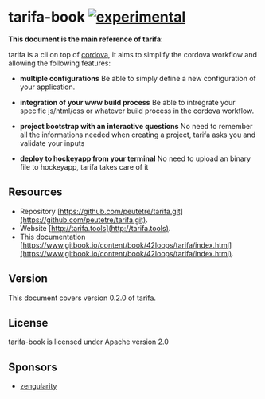 # tarifa-book [![experimental](http://hughsk.github.io/stability-badges/dist/experimental.svg)](http://github.com/hughsk/stability-badges)

**This document is the main reference of tarifa**:

tarifa is a cli on top of [cordova](http://cordova.apache.org/),
it aims to simplify the cordova workflow and allowing the following features:

* **multiple configurations** Be able to simply define a new configuration of your application.

* **integration of your www build process** Be able to intregrate your specific js/html/css or whatever build process in the
cordova workflow.

* **project bootstrap with an interactive questions** No need to remember all the informations needed when creating a project, tarifa
asks you and validate your inputs

* **deploy to hockeyapp from your terminal** No need to upload an binary file to hockeyapp, tarifa takes care of it

## Resources

* Repository [https://github.com/peutetre/tarifa.git](https://github.com/peutetre/tarifa.git).
* Website [http://tarifa.tools](http://tarifa.tools).
* This documentation [https://www.gitbook.io/content/book/42loops/tarifa/index.html](https://www.gitbook.io/content/book/42loops/tarifa/index.html).

## Version

This document covers version 0.2.0 of tarifa.

## License

tarifa-book is licensed under Apache version 2.0

## Sponsors

* [zengularity](http://zengularity.com)
